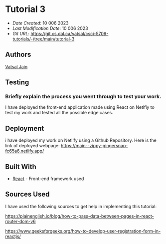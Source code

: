 # Tutorial 3

- _Date Created_: 10 006 2023
- _Last Modification Date_: 10 006 2023
- _Git URL_: https://git.cs.dal.ca/vatsal/csci-5709-tutorials/-/tree/main/tutorial-3

## Authors

[Vatsal Jain](vt981557@dal.ca)

## Testing

### Briefly explain the process you went through to test your work.

I have deployed the front-end application made using React on Netlfiy to test my work and tested all the possible edge cases.

## Deployment

i have deployed my work on Netlify using a Github Repository. Here is the link of deployed webpage: https://main--zippy-gingersnap-fc65a6.netlify.app/

## Built With

- [React](https://react.dev/) - Front-end framework used

## Sources Used

I have used the following sources to get help in implementing this tutorial:

https://plainenglish.io/blog/how-to-pass-data-between-pages-in-react-router-dom-v6

https://www.geeksforgeeks.org/how-to-develop-user-registration-form-in-reactjs/
